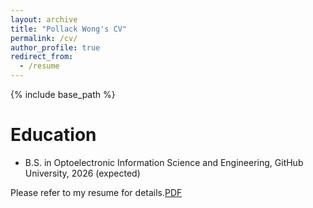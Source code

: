 ```yaml
---
layout: archive
title: "Pollack Wong's CV"
permalink: /cv/
author_profile: true
redirect_from:
  - /resume
---
```


{% include base_path %}

Education
======
* B.S. in Optoelectronic Information Science and Engineering, GitHub University, 2026 (expected)

Please refer to my resume for details.[PDF](./cv/files/PollackWong's%20CV.pdf)
  
<!-- Publications
======
  <ul>{% for post in site.publications reversed %}
 {% include archive-single-cv.html %}
 {% endfor %}</ul>
  
Talks
======
<ul>{% for post in site.talks reversed %}
{% include archive-single-talk-cv.html  %}
{% endfor %}</ul>
  -->

  

